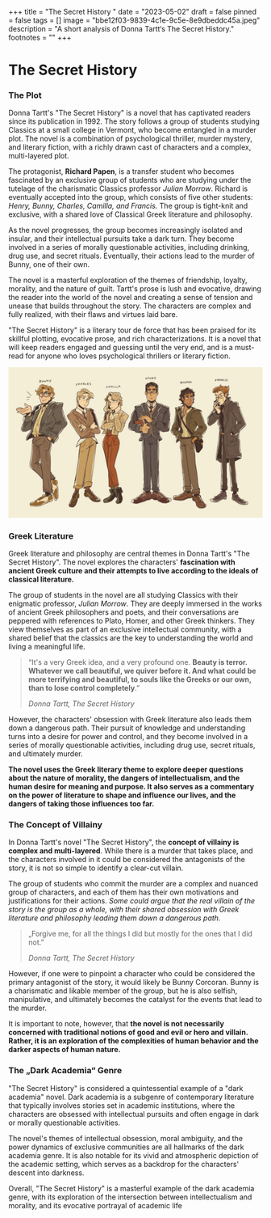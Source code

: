+++
title = "The Secret History "
date = "2023-05-02"
draft = false
pinned = false
tags = []
image = "bbe12f03-9839-4c1e-9c5e-8e9dbeddc45a.jpeg"
description = "A short analysis of Donna Tartt‘s The Secret History."
footnotes = ""
+++
# The Secret History

### The Plot

Donna Tartt's "The Secret History" is a novel that has captivated readers since its publication in 1992. The story follows a group of students studying Classics at a small college in Vermont, who become entangled in a murder plot. The novel is a combination of psychological thriller, murder mystery, and literary fiction, with a richly drawn cast of characters and a complex, multi-layered plot.

The protagonist, **Richard Papen**, is a transfer student who becomes fascinated by an exclusive group of students who are studying under the tutelage of the charismatic Classics professor *Julian Morrow*. Richard is eventually accepted into the group, which consists of five other students: *Henry, Bunny, Charles, Camilla, and Francis.* The group is tight-knit and exclusive, with a shared love of Classical Greek literature and philosophy.

As the novel progresses, the group becomes increasingly isolated and insular, and their intellectual pursuits take a dark turn. They become involved in a series of morally questionable activities, including drinking, drug use, and secret rituals. Eventually, their actions lead to the murder of Bunny, one of their own.

The novel is a masterful exploration of the themes of friendship, loyalty, morality, and the nature of guilt. Tartt's prose is lush and evocative, drawing the reader into the world of the novel and creating a sense of tension and unease that builds throughout the story. The characters are complex and fully realized, with their flaws and virtues laid bare.

"The Secret History" is a literary tour de force that has been praised for its skillful plotting, evocative prose, and rich characterizations. It is a novel that will keep readers engaged and guessing until the very end, and is a must-read for anyone who loves psychological thrillers or literary fiction.

![In order: Bunny, Charles, Camilla, Henry, Richard and Francis  (Fanart)](efa70558-4694-4d55-8c61-26faeeca288e.jpeg)

### Greek Literature

Greek literature and philosophy are central themes in Donna Tartt's "The Secret History". The novel explores the characters' **fascination with ancient Greek culture and their attempts to live according to the ideals of classical literature.**

The group of students in the novel are all studying Classics with their enigmatic professor, *Julian Morrow*. They are deeply immersed in the works of ancient Greek philosophers and poets, and their conversations are peppered with references to Plato, Homer, and other Greek thinkers. They view themselves as part of an exclusive intellectual community, with a shared belief that the classics are the key to understanding the world and living a meaningful life.

> “It's a very Greek idea, and a very profound one. **Beauty is terror. Whatever we call beautiful, we quiver before it. And what could be more terrifying and beautiful, to souls like the Greeks or our own, than to lose control completely**.”  
>
> *Donna Tartt, The Secret History*

However, the characters' obsession with Greek literature also leads them down a dangerous path. Their pursuit of knowledge and understanding turns into a desire for power and control, and they become involved in a series of morally questionable activities, including drug use, secret rituals, and ultimately murder.

**The novel uses the Greek literary theme to explore deeper questions about the nature of morality, the dangers of intellectualism, and the human desire for meaning and purpose. It also serves as a commentary on the power of literature to shape and influence our lives, and the dangers of taking those influences too far.**

### The Concept of Villainy

In Donna Tartt's novel "The Secret History", the **concept of villainy is complex and multi-layered**. While there is a murder that takes place, and the characters involved in it could be considered the antagonists of the story, it is not so simple to identify a clear-cut villain.

The group of students who commit the murder are a complex and nuanced group of characters, and each of them has their own motivations and justifications for their actions. *Some could argue that the real villain of the story is the group as a whole, with their shared obsession with Greek literature and philosophy leading them down a dangerous path.*

> „Forgive me, for all the things I did but mostly for the ones that I did not.” 
>
> *Donna Tartt, The Secret History*

However, if one were to pinpoint a character who could be considered the primary antagonist of the story, it would likely be Bunny Corcoran. Bunny is a charismatic and likable member of the group, but he is also selfish, manipulative, and ultimately becomes the catalyst for the events that lead to the murder.

It is important to note, however, that **the novel is not necessarily concerned with traditional notions of good and evil or hero and villain. Rather, it is an exploration of the complexities of human behavior and the darker aspects of human nature.**

### The „Dark Academia“ Genre

"The Secret History" is considered a quintessential example of a "dark academia" novel. Dark academia is a subgenre of contemporary literature that typically involves stories set in academic institutions, where the characters are obsessed with intellectual pursuits and often engage in dark or morally questionable activities.

The novel's themes of intellectual obsession, moral ambiguity, and the power dynamics of exclusive communities are all hallmarks of the dark academia genre. It is also notable for its vivid and atmospheric depiction of the academic setting, which serves as a backdrop for the characters' descent into darkness.

Overall, "The Secret History" is a masterful example of the dark academia genre, with its exploration of the intersection between intellectualism and morality, and its evocative portrayal of academic life